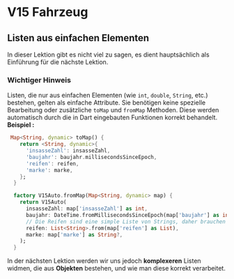 # **V15 Fahrzeug**

## **Listen aus einfachen Elementen**

In dieser Lektion gibt es nicht viel zu sagen, es dient hauptsächlich als Einführung für die nächste Lektion.

### **Wichtiger Hinweis**

Listen, die nur aus einfachen Elementen (wie `int`, `double`, `String`, etc.) bestehen, gelten als einfache Attribute. Sie benötigen keine spezielle Bearbeitung oder zusätzliche `toMap` und `fromMap` Methoden. Diese werden automatisch durch die in Dart eingebauten Funktionen korrekt behandelt.
**Beispiel :**

```dart
 Map<String, dynamic> toMap() {
    return <String, dynamic>{
      'insasseZahl': insasseZahl,
      'baujahr': baujahr.millisecondsSinceEpoch,
      'reifen': reifen,
      'marke': marke,
    };
  }

  factory V15Auto.fromMap(Map<String, dynamic> map) {
    return V15Auto(
      insasseZahl: map['insasseZahl'] as int,
      baujahr: DateTime.fromMillisecondsSinceEpoch(map['baujahr'] as int),
      // Die Reifen sind eine simple Liste von Strings, daher brauchen wir keine spezielle Methode.
      reifen: List<String>.from(map['reifen'] as List),
      marke: map['marke'] as String?,
    );
  }
```

In der nächsten Lektion werden wir uns jedoch **komplexeren** Listen widmen, die aus **Objekten** bestehen, und wie man diese korrekt verarbeitet.
